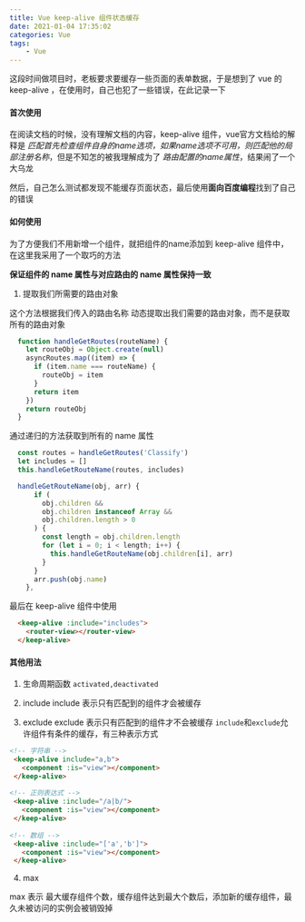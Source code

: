 ```yaml
---
title: Vue keep-alive 组件状态缓存
date: 2021-01-04 17:35:02
categories: Vue
tags:
    - Vue
---
```


  这段时间做项目时，老板要求要缓存一些页面的表单数据，于是想到了 vue 的 keep-alive ，在使用时，自己也犯了一些错误，在此记录一下

#### 首次使用

  在阅读文档的时候，没有理解文档的内容，keep-alive 组件，vue官方文档给的解释是 *匹配首先检查组件自身的name选项，如果name选项不可用，则匹配他的局部注册名称*，但是不知怎的被我理解成为了 *路由配置的name属性*，结果闹了一个大乌龙

  然后，自己怎么测试都发现不能缓存页面状态，最后使用**面向百度编程**找到了自己的错误

#### 如何使用

  为了方便我们不用新增一个组件，就把组件的name添加到 keep-alive 组件中，在这里我采用了一个取巧的方法

  **保证组件的 name 属性与对应路由的 name 属性保持一致**

  1. 提取我们所需要的路由对象

  这个方法根据我们传入的路由名称 动态提取出我们需要的路由对象，而不是获取所有的路由对象

  ~~~js
    function handleGetRoutes(routeName) {
      let routeObj = Object.create(null)
      asyncRoutes.map((item) => {
        if (item.name === routeName) {
          routeObj = item
        }
        return item
      })
      return routeObj
    }
  ~~~

  通过递归的方法获取到所有的 name 属性
  ~~~js
    const routes = handleGetRoutes('Classify')
    let includes = []
    this.handleGetRouteName(routes, includes)

    handleGetRouteName(obj, arr) {
        if (
          obj.children &&
          obj.children instanceof Array &&
          obj.children.length > 0
        ) {
          const length = obj.children.length
          for (let i = 0; i < length; i++) {
            this.handleGetRouteName(obj.children[i], arr)
          }
        }
        arr.push(obj.name)
      },
  ~~~

  最后在 keep-alive 组件中使用

  ~~~html
    <keep-alive :include="includes">
      <router-view></router-view>
    </keep-alive>
  ~~~

#### 其他用法

1. 生命周期函数  `activated,deactivated`

2. include
    include 表示只有匹配到的组件才会被缓存
3. exclude
    exclude 表示只有匹配到的组件才不会被缓存
 `include`和`exclude`允许组件有条件的缓存，有三种表示方式
 ~~~html
 <!-- 字符串 -->
  <keep-alive include="a,b">
    <component :is="view"></component>
  </keep-alive>
  
 <!-- 正则表达式 -->
  <keep-alive :include="/a|b/">
    <component :is="view"></component>
  </keep-alive>
  
 <!-- 数组 -->
  <keep-alive :include="['a','b']">
    <component :is="view"></component>
  </keep-alive>
 ~~~

4. max 

  max 表示 最大缓存组件个数，缓存组件达到最大个数后，添加新的缓存组件，最久未被访问的实例会被销毁掉

